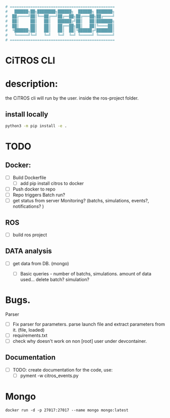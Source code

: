 ```python
# ==============================================
#   ██████╗██╗████████╗██████╗  ██████╗ ███████╗
#  ██╔════╝██║╚══██╔══╝██╔══██╗██╔═══██╗██╔════╝
#  ██║     ██║   ██║   ██████╔╝██║   ██║███████╗
#  ██║     ██║   ██║   ██╔══██╗██║   ██║╚════██║
#  ╚██████╗██║   ██║   ██║  ██║╚██████╔╝███████║
#   ╚═════╝╚═╝   ╚═╝   ╚═╝  ╚═╝ ╚═════╝ ╚══════╝                                        
# ==============================================
```
# CiTROS CLI

# description:

the CiTROS cli will run by the user. 
inside the ros-project folder. 


## install locally

```bash
python3 -m pip install -e .
```

# TODO


## Docker:
- [ ] Build Dockerfile 
  - [ ] add pip install citros to docker  
- [ ] Push docker to repo 
-  [ ] Repo triggers Batch run?
- [ ] get status from server Monitoring? (batchs, simulations, events?, notifications? )

## ROS
- [ ] build ros project

## DATA analysis
- [ ] get data from DB. (mongo)
  - [ ] Basic queries - number of batchs, simulations. amount of data used... delete batch? simulation? 


# Bugs.
Parser 
- [ ] Fix parser for parameters. parse launch file and extract parameters from it. (file, loaded)
- [ ] requirements.txt 
- [ ] check why doesn't work on non [root] user under devcontainer. 

## Documentation
- [ ] TODO: create documentation for the code, use: 
  - [ ] pyment -w citros_events.py

# Mongo

    docker run -d -p 27017:27017 --name mongo mongo:latest


